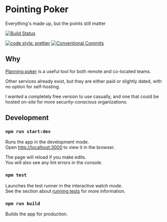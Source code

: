 # Pointing Poker

Everything's made up, but the points still matter

[![Build Status](https://travis-ci.org/BearAlliance/pointing-poker.svg?branch=master)](https://travis-ci.org/BearAlliance/pointing-poker)

[![code style: prettier](https://img.shields.io/badge/code_style-prettier-ff69b4.svg?style=flat-square)](https://github.com/prettier/prettier)
[![Conventional Commits](https://img.shields.io/badge/Conventional%20Commits-1.0.0-yellow.svg)](https://conventionalcommits.org)

## Why

[Planning poker](https://en.wikipedia.org/wiki/Planning_poker) is a useful tool for both remote and co-located teams.

Other services already exist, but they are either paid or slightly dated, with no option for self-hosting.

I wanted a completely free version to use casually, and one that could be hosted on-site for more security-conscious organizations.

## Development

### `npm run start:dev`

Runs the app in the development mode.<br />
Open [http://localhost:3000](http://localhost:3000) to view it in the browser.

The page will reload if you make edits.<br />
You will also see any lint errors in the console.

### `npm test`

Launches the test runner in the interactive watch mode.<br />
See the section about [running tests](https://facebook.github.io/create-react-app/docs/running-tests) for more information.

### `npm run build`

Builds the app for production.
